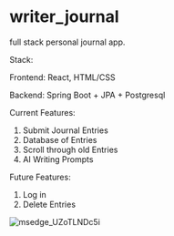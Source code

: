 # writer_journal
full stack personal journal app.

Stack:

Frontend: React, HTML/CSS

Backend: Spring Boot + JPA + Postgresql

Current Features:
1. Submit Journal Entries
2. Database of Entries
3. Scroll through old Entries
4. AI Writing Prompts

Future Features:
1. Log in
2. Delete Entries

![msedge_UZoTLNDc5i](https://github.com/user-attachments/assets/7fdeb609-872c-4710-991e-11d76f8a63f0)

